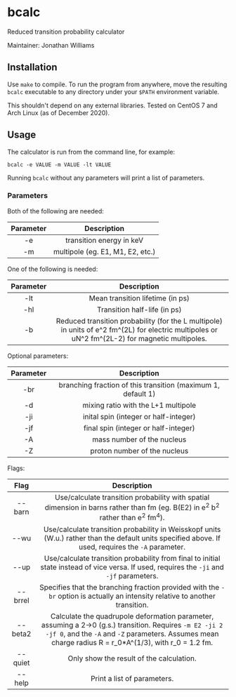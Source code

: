 # bcalc

Reduced transition probability calculator

Maintainer: Jonathan Williams

## Installation

Use `make` to compile. To run the program from anywhere, move the resulting `bcalc` executable to any directory under your `$PATH` environment variable.

This shouldn't depend on any external libraries.  Tested on CentOS 7 and Arch Linux (as of December 2020).

## Usage

The calculator is run from the command line, for example:

```
bcalc -e VALUE -m VALUE -lt VALUE
```

Running `bcalc` without any parameters will print a list of parameters.

### Parameters

Both of the following are needed:

|**Parameter**|**Description**|
|:---:|:---:|
| -e | transition energy in keV |
| -m |  multipole (eg. E1, M1, E2, etc.) |

One of the following is needed:

|**Parameter**|**Description**|
|:---:|:---:|
| -lt | Mean transition lifetime (in ps) |
| -hl | Transition half-life (in ps) |
| -b | Reduced transition probability (for the L multipole) in units of e^2 fm^(2L) for electric multipoles or uN^2 fm^(2L-2) for magnetic multipoles. |

Optional parameters:

|**Parameter**|**Description**|
|:---:|:---:|
| -br | branching fraction of this transition (maximum 1, default 1) |
| -d | mixing ratio with the L+1 multipole |
| -ji | inital spin (integer or half-integer) |
| -jf | final spin (integer or half-integer) |
| -A | mass number of the nucleus |
| -Z | proton number of the nucleus |

Flags:

|**Flag**|**Description**|
|:---:|:---:|
| --barn | Use/calculate transition probability with spatial dimension in barns rather than fm (eg. B(E2) in e<sup>2</sup> b<sup>2</sup> rather than e<sup>2</sup> fm<sup>4</sup>). |
| --wu  |  Use/calculate transition probability in Weisskopf units (W.u.) rather than the default units specified above.  If used, requires the `-A` parameter. |
| --up | Use/calculate transition probability from final to initial state instead of vice versa.  If used, requires the `-ji` and `-jf` parameters. |
| --brrel | Specifies that the branching fraction provided with the `-br` option is actually an intensity relative to another transition. |
| --beta2 | Calculate the quadrupole deformation parameter, assuming a 2->0 (g.s.) transition.  Requires `-m E2 -ji 2 -jf 0`, and the `-A` and `-Z` parameters.  Assumes mean charge radius R = r_0*A^(1/3), with r_0 = 1.2 fm. |
| --quiet | Only show the result of the calculation. |
| --help | Print a list of parameters. |
